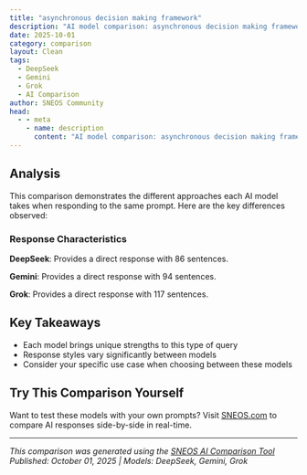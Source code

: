 ```yaml
---
title: "asynchronous decision making framework"
description: "AI model comparison: asynchronous decision making framework..."
date: 2025-10-01
category: comparison
layout: Clean
tags:
  - DeepSeek
  - Gemini
  - Grok
  - AI Comparison
author: SNEOS Community
head:
  - - meta
    - name: description
      content: "AI model comparison: asynchronous decision making framework..."
---
```


<ChatComparison
  title="asynchronous decision making framework"
  prompt="asynchronous decision making framework"
  :responses='{
    "DeepSeek": "Of course. An **Asynchronous Decision-Making Framework** is a structured approach that allows a team to make decisions without requiring all members to be present and working at the same time. This is crucial for remote, hybrid, or globally distributed teams operating across different time zones.\n\nThe core goal is to **replace meetings with a clear, documented process** that is inclusive, efficient, and creates a reliable audit trail.\n\n---\n\n### Core Principles of an Async Decision-Making Framework\n\n1.  **Default to Async:** The presumption is that decisions *can* be made asynchronously. Synchronous meetings (like video calls) are reserved for complex, ambiguous discussions that truly require real-time brainstorming or debate.\n2.  **Document Everything:** All context, proposals, feedback, and the final decision must be written down in a persistent tool (e.g., a project management app, wiki, or shared doc). This is the \u0022single source of truth.\u0022\n3.  **Clarity over Speed:** A well-defined proposal prevents confusion and saves time in the long run. Vague requests lead to cycles of clarifying questions.\n4.  **Inclusive Participation:** Everyone has an equal opportunity to contribute, regardless of their location, schedule, or personality (introverts often thrive in async environments).\n5.  **Explicit, Time-Bound Process:** The steps and deadlines are clear to all participants. There are no vague \u0022let me know what you think\u0022 requests.\n\n---\n\n### A Practical Async Decision-Making Framework\n\nHere is a step-by-step framework you can adapt for your team.\n\n#### Step 1: Proposal \u0026 Context (The \u0022DACI\u0022 or \u0022PR/FAQ\u0022 Model)\n\nThe decision owner (the person responsible for driving the decision) creates a document. Using a structured template is highly recommended. Two powerful models are:\n\n*   **Simple Proposal Template:**\n    *   **Title/Subject:** Clear and descriptive (e.g., \u0022Proposal: Adopt Asana as our primary project management tool\u0022).\n    *   **Decision Owner:** [Name]\n    *   **Background/Problem:** What problem are we solving? Why is this decision needed now?\n    *   **Proposed Solution:** A clear, concise description of the recommended path forward.\n    *   **Alternatives Considered:** What other options were explored and why were they rejected?\n    *   **Key Stakeholders:** Who needs to provide input or approve?\n    *   **Deadline for Feedback:** [Date \u0026 Time].\n\n*   **DACI Model (Driver, Approver, Contributors, Informed):** For more complex, cross-functional decisions.\n    *   **Driver:** The person who owns the process and document.\n    *   **Approver(s):** The single person or group with final say.\n    *   **Contributors:** Those who provide expert input and feedback.\n    *   **Informed:** Those who need to be notified of the outcome.\n\n#### Step 2: Communication \u0026 Distribution\n\nThe Decision Owner shares the document via the team\u0027s primary communication channel (e.g., Slack, Microsoft Teams) with a clear call to action.\n\n\u003E **Example Slack Post:**\n\u003E\n\u003E \u0022Hi team, I\u0027ve drafted a proposal for our Q3 marketing tooling. This document outlines the problem, our recommended solution, and alternatives.\n\u003E\n\u003E **Please review the doc here: [Link to Document]**\n\u003E\n\u003E **We are using the Approval (\u002B1) / Abstain (0) / Reject (-1) feedback model.**\n\u003E\n\u003E **The deadline for feedback is EOD Thursday.** If we don\u0027t hear from you by then, we will assume you are fine with the proposal proceeding. Please add your feedback directly as comments in the doc.\u0022\n\n#### Step 3: Asynchronous Discussion \u0026 Feedback\n\n*   **Centralized Feedback:** All discussion happens in the comments of the document. This prevents fragmented conversations across DMs and email.\n*   **Clear Feedback Models:** Use a simple system to standardize responses. This prevents ambiguous \u0022Looks good\u0022 comments.\n    *   **Approval Model:** \u0060\u002B1\u0060 (Approve), \u00600\u0060 (Abstain/No strong opinion), \u0060-1\u0060 (Reject, **must** include reasoning).\n    *   **Fist of Five:** \u00605\u0060 (Heck yes!), \u00604\u0060 (Yes), \u00603\u0060 (Neutral/Abstain), \u00602\u0060 (No, but won\u0027t block), \u00601\u0060 (Veto, major concern).\n\n#### Step 4: Decision \u0026 Synthesis\n\nAfter the feedback deadline, the Decision Owner synthesizes the input.\n\n*   **If Consensus/Approval:** The Decision Owner updates the document with a \u0022**Decision \u0026 Next Steps**\u0022 section, formally stating the decision and the action items, owners, and deadlines.\n*   **If Disagreement/Blockers:**\n    *   **Clarify:** The Decision Owner addresses the concerns directly in the doc, asking for clarification or proposing a modification to the proposal.\n    *   **Escalate Synchronously:** If a major objection (\u0060-1\u0060 or \u0060Fist of 1\u0060) cannot be resolved async, schedule a *focused, time-boxed* meeting with only the necessary people to resolve the specific disagreement. The goal of the meeting is to unblock the async process.\n\n#### Step 5: Communication \u0026 Archiving\n\n*   The final decision is communicated back to all **Stakeholders** and **Informed** parties.\n*   The document is archived in a central \u0022Decision Log\u0022 (e.g., a team wiki, a dedicated folder). This becomes an invaluable resource for understanding the \u0022why\u0022 behind past decisions.\n\n---\n\n### Tools to Enable the Framework\n\n*   **Collaborative Documents:** Google Docs, Notion, Confluence, Coda.\n*   **Project Management:** Asana, Jira, Trello, Linear. (These often have built-in approval workflows).\n*   **Communication:** Slack, Microsoft Teams (for notifications and linking to the central doc).\n*   **Polls \u0026 Surveys:** Loom (for async video updates), Slido, or built-in poll features.\n\n---\n\n### Challenges \u0026 Mitigations\n\n| Challenge | Mitigation |\n| :--- | :--- |\n| **Lack of Engagement** | Set clear deadlines and expectations. Make the process mandatory for key decisions. Leadership must lead by example. |\n| **Ambiguity in Proposals** | Use templates rigorously. The Decision Owner must ensure the initial proposal is crystal clear. |\n| **\u0022Analysis Paralysis\u0022** | Impose strict deadlines. Differentiate between \u0022perfect\u0022 and \u0022good enough\u0022 decisions. Embrace a culture of reversible decisions (\u0022two-way doors\u0022). |\n| **Handling Strong Disagreement** | Use the \u0060-1\u0060 with reasoning rule. Escalate to a small, focused sync meeting only when absolutely necessary. The document provides the necessary context for that meeting. |\n| **Feeling of Disconnection** | Use async video (Loom) for higher-touch communication. Periodically discuss the process itself in a retro format to improve it. |\n\n### When to *Not* Use Async Decision-Making\n\nThis framework is powerful, but not universal. Prefer a synchronous meeting for:\n\n*   **Crisis Management:** Urgent, high-stakes situations requiring immediate, real-time coordination.\n*   **Deeply Complex or Ambiguous Problems:** Those that require free-form, real-time brainstorming and whiteboarding.\n*   **High-Emotion or Interpersonal Conflicts:** These often require the nuance of face-to-face conversation to resolve.\n\nBy implementing this framework, you empower your team, create a transparent culture, and free up valuable meeting time for the work that truly requires synchronous collaboration.",
    "Gemini": "An asynchronous decision-making framework is a structured approach to making decisions without requiring all participants to be present or online at the same time. It leverages technology and clear processes to ensure everyone can contribute their input, review the information, and understand the final decision.\n\nHere\u0027s a breakdown of the key components and considerations for building an effective asynchronous decision-making framework:\n\n**I. Principles:**\n\n* **Transparency:**  All relevant information, documents, discussions, and the decision-making process itself are accessible to all participants.\n* **Inclusivity:**  Everyone who needs to contribute has the opportunity to do so, regardless of their location, time zone, or work schedule.\n* **Clarity:**  The decision to be made, the context, the criteria for evaluating options, and the roles and responsibilities are clearly defined.\n* **Documentation:**  All discussions, feedback, rationale, and the final decision are thoroughly documented for future reference and learning.\n* **Efficiency:**  The process is designed to be as streamlined and efficient as possible, minimizing delays and maximizing the use of asynchronous tools.\n* **Ownership:** Clearly defined ownership of the decision, ensuring accountability and follow-through.\n\n**II. Key Components:**\n\n1. **Define the Decision:**\n\n   * **Problem Statement:** Clearly articulate the problem that needs to be solved or the opportunity to be pursued.\n   * **Decision Scope:**  Define the boundaries of the decision \u2013 what\u0027s included and what\u0027s excluded.\n   * **Decision Objectives:** What are the desired outcomes of the decision? What are we trying to achieve?\n   * **Success Metrics:** How will we measure whether the decision was successful?\n\n2. **Identify Stakeholders:**\n\n   * **Who needs to be involved?** Consider individuals or groups who will be affected by the decision or have valuable expertise to contribute.\n   * **Define Roles:**  Determine the roles of each stakeholder:\n      * **Decision Maker(s):**  The individual(s) ultimately responsible for making the final decision.\n      * **Advisors/Contributors:**  Those who provide input, feedback, and expertise.\n      * **Informed Parties:** Those who need to be kept updated on the decision and its implications.\n\n3. **Gather Information and Research:**\n\n   * **Collect relevant data:**  Conduct research, gather data, and compile information relevant to the decision.\n   * **Centralize Information:** Store all information in a central, accessible location (e.g., a shared document, project management tool, or dedicated workspace).\n\n4. **Propose and Evaluate Options:**\n\n   * **Brainstorm Solutions:** Encourage stakeholders to propose potential solutions or options.\n   * **Define Evaluation Criteria:** Establish clear criteria for evaluating each option (e.g., cost, feasibility, impact, risk).\n   * **Evaluate Options Against Criteria:** Systematically assess each option against the defined criteria.  Use a matrix or other tool to compare options objectively.\n   * **Gather Feedback:**  Solicit feedback from stakeholders on each option.  Use a structured format to collect and organize feedback (e.g., a comment system, survey, or discussion thread).\n\n5. **Make the Decision:**\n\n   * **Synthesize Information:**  The decision maker(s) should carefully review all the information, feedback, and analysis.\n   * **Consider Trade-offs:**  Recognize and weigh the trade-offs between different options.\n   * **Document Rationale:**  Clearly document the reasoning behind the final decision, including why certain options were chosen over others.\n   * **Communicate the Decision:**  Inform all stakeholders of the decision and the rationale behind it.\n\n6. **Implement and Monitor:**\n\n   * **Develop an Action Plan:**  Create a detailed plan outlining the steps required to implement the decision.\n   * **Assign Responsibilities:**  Assign specific tasks to individuals or teams.\n   * **Monitor Progress:** Track progress against the action plan and make adjustments as needed.\n   * **Evaluate Results:**  After a reasonable period, evaluate the results of the decision against the success metrics defined earlier.\n\n**III. Tools and Technologies:**\n\n* **Collaboration Platforms:**\n    * **Asana, Trello, Jira:** Project management tools for task management, workflow tracking, and collaboration.\n    * **Microsoft Teams, Slack:** Communication platforms for asynchronous discussions, file sharing, and team updates.\n    * **Google Workspace, Microsoft Office 365:**  Suite of tools for document creation, collaboration, and storage.\n* **Document Sharing and Collaboration:**\n    * **Google Docs, Microsoft Word Online:** Real-time collaborative document editing.\n    * **Notion, Confluence:**  Knowledge management and documentation platforms.\n* **Video and Audio Recording:**\n    * **Loom, Vidyard:**  Screen recording tools for creating short videos to explain concepts or provide feedback.\n    * **Otter.ai, Descript:** Transcription services for audio and video recordings.\n* **Survey and Polling Tools:**\n    * **Google Forms, SurveyMonkey:**  Tools for gathering feedback and conducting polls.\n* **Decision-Making Templates:**\n    * Utilize pre-built templates for SWOT analysis, decision matrices, and other decision-making frameworks.\n\n**IV. Best Practices:**\n\n* **Set Clear Deadlines:**  Establish deadlines for each stage of the process to keep things moving forward.\n* **Use Templates and Checklists:**  Create templates and checklists to standardize the process and ensure consistency.\n* **Encourage Concise Communication:**  Encourage participants to be concise and to the point in their written communication.\n* **Provide Context:**  Always provide sufficient context and background information to ensure everyone is on the same page.\n* **Be Respectful of Time Zones:**  Be mindful of different time zones when scheduling deadlines and communication.\n* **Designate a Facilitator:**  Assign a facilitator to guide the process, answer questions, and keep things on track.\n* **Regularly Review and Improve the Process:**  Periodically review the effectiveness of the framework and make adjustments as needed.\n\n**V. Example Scenario: Choosing a New CRM System**\n\n1. **Define the Decision:**  The company needs to choose a new CRM system to improve sales efficiency and customer relationship management.\n2. **Identify Stakeholders:**\n   * **Decision Maker:**  VP of Sales and VP of Marketing\n   * **Advisors:** Sales team members, marketing team members, IT department, and customer support representatives.\n   * **Informed Parties:**  CEO, CFO.\n3. **Gather Information:** Research different CRM systems, gather data on current sales and marketing processes, and interview stakeholders about their needs.\n4. **Propose and Evaluate Options:**  Identify three potential CRM systems and evaluate them based on criteria such as cost, features, ease of use, integration capabilities, and customer support.  Share evaluation criteria and CRM options in a collaborative document.  Use a poll to gauge preference and gather feedback asynchronously.\n5. **Make the Decision:**  The VP of Sales and VP of Marketing review the data, feedback, and evaluation, and make a decision.  They document the rationale for their decision in the shared document.\n6. **Implement and Monitor:**  Develop an action plan to implement the new CRM system, assign tasks to different team members, and monitor progress.  After a few months, evaluate the results to see if the new CRM system is meeting its objectives.\n\n**Benefits of Asynchronous Decision Making:**\n\n* **Increased Flexibility:** Allows team members to participate on their own schedule, regardless of their location or time zone.\n* **Improved Participation:** Gives everyone a chance to contribute their ideas and feedback, even if they are not comfortable speaking up in a live meeting.\n* **More Thoughtful Decisions:** Provides more time for reflection and analysis, leading to more thoughtful and informed decisions.\n* **Better Documentation:**  Encourages better documentation of the decision-making process, which can be valuable for future reference and learning.\n\n**Challenges of Asynchronous Decision Making:**\n\n* **Slower Pace:**  Decisions may take longer to reach because of the asynchronous nature of the process.\n* **Potential for Miscommunication:**  Written communication can be more prone to misinterpretation than face-to-face communication.\n* **Requires Discipline and Organization:**  Requires participants to be disciplined and organized in their communication and documentation.\n\nBy implementing a well-designed asynchronous decision-making framework, organizations can leverage the benefits of remote work and distributed teams to make better, more informed decisions. Remember to tailor the framework to your specific needs and context.\n",
    "Grok": "An **Asynchronous Decision-Making Framework** refers to a structured approach for making decisions in environments where team members or stakeholders are not working in real-time or in the same physical or temporal space. This is particularly relevant in remote or distributed teams, across time zones, or in situations where immediate consensus isn\u2019t feasible. The framework ensures that decisions are made efficiently, transparently, and inclusively, despite the lack of synchronous communication.\n\nBelow is an outline of how such a framework can be designed and implemented, along with key principles, tools, and best practices.\n\n---\n\n### **Key Principles of Asynchronous Decision Making**\n1. **Clarity of Purpose**: Clearly define the decision to be made, including its scope, impact, and desired outcomes.\n2. **Transparency**: Ensure all relevant information and context are accessible to everyone involved in the decision-making process.\n3. **Inclusivity**: Allow all stakeholders to contribute their input, regardless of location or availability.\n4. **Time-Bound Process**: Set clear deadlines for contributions and final decisions to avoid delays.\n5. **Documentation**: Record discussions, decisions, and rationales for future reference and accountability.\n6. **Flexibility**: Allow for iteration and feedback loops to refine decisions if needed.\n\n---\n\n### **Components of an Asynchronous Decision-Making Framework**\n1. **Problem Statement and Context Sharing**:\n   - Clearly articulate the problem or decision to be made.\n   - Share background information, data, or research in a centralized, accessible format (e.g., a shared document, wiki, or project management tool).\n   - Specify who is involved (decision-makers, advisors, stakeholders) and their roles.\n\n2. **Input Gathering**:\n   - Use asynchronous tools like email, surveys, or discussion threads (e.g., Slack, Microsoft Teams, or forums) to collect input, ideas, or feedback from participants.\n   - Encourage structured formats for responses (e.g., pros/cons, ranking options, or specific questions) to streamline analysis.\n\n3. **Evaluation Criteria**:\n   - Define how the decision will be evaluated (e.g., cost, feasibility, alignment with goals).\n   - Share these criteria with all participants to ensure alignment.\n\n4. **Decision-Making Method**:\n   - Choose a method for reaching a decision asynchronously, such as:\n     - **Voting**: Use polling tools (e.g., Google Forms, Loomio) for majority or ranked-choice voting.\n     - **Consensus**: Seek agreement through iterative feedback until objections are resolved.\n     - **Delegation**: Assign a decision to a specific individual or subgroup with predefined authority.\n     - **Advice Process**: Stakeholders provide advice, but a designated person makes the final call after considering input.\n\n5. **Communication of Decision**:\n   - Announce the decision through a shared platform (e.g., email, project management tool like Asana or Notion).\n   - Explain the rationale behind the decision and address key concerns or objections raised during the process.\n\n6. **Feedback and Iteration**:\n   - Allow for a period where participants can ask clarifying questions or request reconsideration if new information arises.\n   - Document lessons learned to improve future asynchronous decision-making processes.\n\n---\n\n### **Steps to Implement Asynchronous Decision Making**\n1. **Set the Foundation**:\n   - Identify the decision to be made and why it\u2019s necessary.\n   - Determine who needs to be involved (e.g., core team, external stakeholders).\n   - Choose the tools and platforms for communication and documentation.\n\n2. **Share Information**:\n   - Post all relevant details and context in a centralized location (e.g., Google Docs, Notion, Confluence).\n   - Use templates to structure information (e.g., problem, options, pros/cons, timeline).\n\n3. **Collect Input Asynchronously**:\n   - Set a deadline for feedback and provide clear instructions on how to contribute.\n   - Use tools like shared docs for comments, surveys for structured input, or discussion threads for open dialogue.\n\n4. **Analyze and Decide**:\n   - Review all input and evaluate options against the predefined criteria.\n   - Reach a decision using the selected method (voting, consensus, etc.).\n\n5. **Communicate and Follow Up**:\n   - Share the final decision with all stakeholders, including a summary of how input was considered.\n   - Outline next steps, accountability, and timelines for implementation.\n\n---\n\n### **Tools for Asynchronous Decision Making**\n- **Documentation and Knowledge Sharing**: Google Docs, Notion, Confluence, Coda.\n- **Communication**: Slack, Microsoft Teams, email, Loom (for async video updates).\n- **Input and Voting**: Google Forms, SurveyMonkey, Loomio, Mentimeter.\n- **Project Management**: Asana, Trello, Jira (for tracking decisions and next steps).\n\n---\n\n### **Advantages of Asynchronous Decision Making**\n- **Inclusivity**: Allows input from team members across different time zones or schedules.\n- **Thoughtful Decisions**: Gives participants time to reflect and provide well-considered input, rather than rushed responses in real-time meetings.\n- **Efficiency**: Reduces the need for scheduling meetings, saving time.\n- **Transparency and Accountability**: Decisions and discussions are often documented, creating a record for future reference.\n\n---\n\n### **Challenges and Mitigation Strategies**\n1. **Risk of Miscommunication**:\n   - Mitigation: Provide clear, concise instructions and context. Use visual aids like charts or diagrams if necessary.\n2. **Delay in Feedback**:\n   - Mitigation: Set firm deadlines for responses and send reminders as needed. Use tools with notification features.\n3. **Lack of Engagement**:\n   - Mitigation: Actively encourage participation by soliciting input from quieter members and making the process accessible and user-friendly.\n4. **Decision Fatigue or Overwhelm**:\n   - Mitigation: Limit the number of options or break decisions into smaller, manageable parts.\n5. **Conflict or Lack of Consensus**:\n   - Mitigation: Use structured conflict resolution methods (e.g., weighted scoring) or appoint a final decision-maker if consensus isn\u2019t possible.\n\n---\n\n### **Best Practices for Effective Asynchronous Decision Making**\n- **Start with Trust**: Build a culture of trust and psychological safety so team members feel comfortable sharing opinions asynchronously.\n- **Be Specific**: Avoid ambiguity by providing detailed context and clear questions or prompts for input.\n- **Leverage Technology**: Use tools that fit your team\u2019s workflow and ensure accessibility for all members.\n- **Balance Speed and Inclusion**: Set realistic timelines that allow for thoughtful input without causing unnecessary delays.\n- **Celebrate Participation**: Acknowledge contributions to encourage ongoing engagement in asynchronous processes.\n\n---\n\n### **Example Scenario: Choosing a New Software Tool**\n1. **Problem Statement**: The team needs a new project management tool to improve workflow.\n2. **Context Sharing**: A shared document lists current pain points, budget constraints, and desired features.\n3. **Input Gathering**: Team members comment on the document with their preferences and experiences over a 3-day period.\n4. **Evaluation Criteria**: Cost, ease of use, and integrations are weighted as key factors.\n5. **Decision Method**: A ranked-choice poll (via Google Forms) is used to narrow down to the top choice.\n6. **Communication**: The final decision is posted on Slack with a summary of votes and reasoning.\n7. **Follow-Up**: A channel is created for ongoing feedback about the tool after implementation.\n\n---\n\n### **Conclusion**\nAn asynchronous decision-making framework is a powerful approach for distributed teams or scenarios where real-time collaboration isn\u2019t feasible. By focusing on clarity, structure, and effective use of tools, organizations can ensure decisions are made efficiently while respecting diverse schedules and perspectives. Regularly refining the process based on feedback will further enhance its effectiveness over time. If you\u2019re looking to implement this in a specific context, feel free to share more details for tailored guidance!"
  }'
  published-date="16:17"
/>

## Analysis

This comparison demonstrates the different approaches each AI model takes when responding to the same prompt. Here are the key differences observed:

### Response Characteristics

**DeepSeek**: Provides a direct response with 86 sentences. 

**Gemini**: Provides a direct response with 94 sentences. 

**Grok**: Provides a direct response with 117 sentences. 

## Key Takeaways

- Each model brings unique strengths to this type of query
- Response styles vary significantly between models
- Consider your specific use case when choosing between these models

## Try This Comparison Yourself

Want to test these models with your own prompts? Visit [SNEOS.com](https://sneos.com) to compare AI responses side-by-side in real-time.

---

*This comparison was generated using the [SNEOS AI Comparison Tool](https://sneos.com)*
*Published: October 01, 2025 | Models: DeepSeek, Gemini, Grok*
